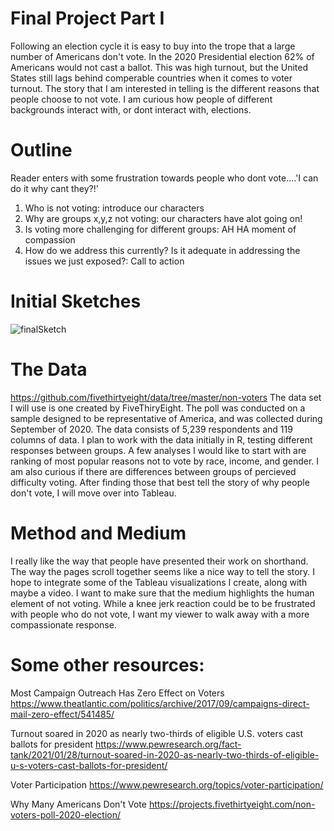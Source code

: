 # Final Project Part I

Following an election cycle it is easy to buy into the trope that a large number of Americans don't vote. In the 2020 Presidential election 62% of Americans would not cast a ballot. This was high turnout, but the United States still lags behind comperable countries when it comes to voter turnout. The story that I am interested in telling is the different reasons that people choose to not vote. I am curious how people of different backgrounds interact with, or dont interact with, elections.

# Outline
Reader enters with some frustration towards people who dont vote....'I can do it why cant they?!'

1. Who is not voting: introduce our characters
3. Why are groups x,y,z not voting: our characters have alot going on!
4. Is voting more challenging for different groups: AH HA moment of compassion
5. How do we address this currently? Is it adequate in addressing the issues we just exposed?: Call to action


# Initial Sketches
![finalSketch](finalBrainstorm.jpeg)


# The Data
https://github.com/fivethirtyeight/data/tree/master/non-voters
The data set I will use is one created by FiveThiryEight. The poll was conducted on a sample designed to be representative of America, and was collected during September of 2020. The data consists of 5,239 respondents and 119 columns of data. I plan to work with the data initially in R, testing different responses between groups. A few analyses I would like to start with are ranking of most popular reasons not to vote by race, income, and gender. I am also curious if there are differences between groups of percieved difficulty voting. After finding those that best tell the story of why people don't vote, I will move over into Tableau.

# Method and Medium
I really like the way that people have presented their work on shorthand. The way the pages scroll together seems like a nice way to tell the story. I hope to integrate some of the Tableau visualizations I create, along with maybe a video. I want to make sure that the medium highlights the human element of not voting. While a knee jerk reaction could be to be frustrated with people who do not vote, I want my viewer to walk away with a more compassionate response.

# Some other resources:
Most Campaign Outreach Has Zero Effect on Voters
https://www.theatlantic.com/politics/archive/2017/09/campaigns-direct-mail-zero-effect/541485/

Turnout soared in 2020 as nearly two-thirds of eligible U.S. voters cast ballots for president
https://www.pewresearch.org/fact-tank/2021/01/28/turnout-soared-in-2020-as-nearly-two-thirds-of-eligible-u-s-voters-cast-ballots-for-president/

Voter Participation
https://www.pewresearch.org/topics/voter-participation/

Why Many Americans Don't Vote
https://projects.fivethirtyeight.com/non-voters-poll-2020-election/

